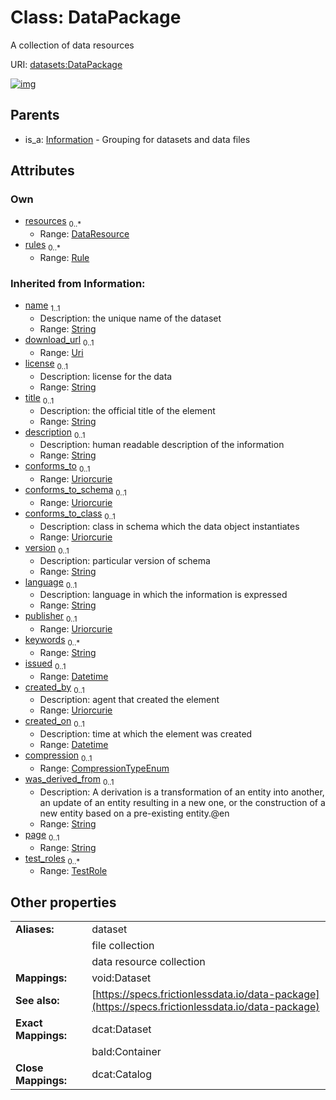 
# Class: DataPackage


A collection of data resources

URI: [datasets:DataPackage](https://w3id.org/linkml/manifesto/DataPackage)


[![img](https://yuml.me/diagram/nofunky;dir:TB/class/[Rule],[Information],[DataResource],[Rule]<rules%200..*-++[DataPackage&#124;name(i):string;download_url(i):uri%20%3F;license(i):string%20%3F;title(i):string%20%3F;description(i):string%20%3F;conforms_to(i):uriorcurie%20%3F;conforms_to_schema(i):uriorcurie%20%3F;conforms_to_class(i):uriorcurie%20%3F;version(i):string%20%3F;language(i):string%20%3F;publisher(i):uriorcurie%20%3F;keywords(i):string%20*;issued(i):datetime%20%3F;created_by(i):uriorcurie%20%3F;created_on(i):datetime%20%3F;compression(i):CompressionTypeEnum%20%3F;was_derived_from(i):string%20%3F;page(i):string%20%3F;test_roles(i):TestRole%20*],[DataResource]<resources%200..*-++[DataPackage],[Information]^-[DataPackage])](https://yuml.me/diagram/nofunky;dir:TB/class/[Rule],[Information],[DataResource],[Rule]<rules%200..*-++[DataPackage&#124;name(i):string;download_url(i):uri%20%3F;license(i):string%20%3F;title(i):string%20%3F;description(i):string%20%3F;conforms_to(i):uriorcurie%20%3F;conforms_to_schema(i):uriorcurie%20%3F;conforms_to_class(i):uriorcurie%20%3F;version(i):string%20%3F;language(i):string%20%3F;publisher(i):uriorcurie%20%3F;keywords(i):string%20*;issued(i):datetime%20%3F;created_by(i):uriorcurie%20%3F;created_on(i):datetime%20%3F;compression(i):CompressionTypeEnum%20%3F;was_derived_from(i):string%20%3F;page(i):string%20%3F;test_roles(i):TestRole%20*],[DataResource]<resources%200..*-++[DataPackage],[Information]^-[DataPackage])

## Parents

 *  is_a: [Information](Information.md) - Grouping for datasets and data files

## Attributes


### Own

 * [resources](resources.md)  <sub>0..\*</sub>
     * Range: [DataResource](DataResource.md)
 * [rules](rules.md)  <sub>0..\*</sub>
     * Range: [Rule](Rule.md)

### Inherited from Information:

 * [name](name.md)  <sub>1..1</sub>
     * Description: the unique name of the dataset
     * Range: [String](types/String.md)
 * [download_url](download_url.md)  <sub>0..1</sub>
     * Range: [Uri](types/Uri.md)
 * [license](license.md)  <sub>0..1</sub>
     * Description: license for the data
     * Range: [String](types/String.md)
 * [title](title.md)  <sub>0..1</sub>
     * Description: the official title of the element
     * Range: [String](types/String.md)
 * [description](description.md)  <sub>0..1</sub>
     * Description: human readable description of the information
     * Range: [String](types/String.md)
 * [conforms_to](conforms_to.md)  <sub>0..1</sub>
     * Range: [Uriorcurie](types/Uriorcurie.md)
 * [conforms_to_schema](conforms_to_schema.md)  <sub>0..1</sub>
     * Range: [Uriorcurie](types/Uriorcurie.md)
 * [conforms_to_class](conforms_to_class.md)  <sub>0..1</sub>
     * Description: class in schema which the data object instantiates
     * Range: [Uriorcurie](types/Uriorcurie.md)
 * [version](version.md)  <sub>0..1</sub>
     * Description: particular version of schema
     * Range: [String](types/String.md)
 * [language](language.md)  <sub>0..1</sub>
     * Description: language in which the information is expressed
     * Range: [String](types/String.md)
 * [publisher](publisher.md)  <sub>0..1</sub>
     * Range: [Uriorcurie](types/Uriorcurie.md)
 * [keywords](keywords.md)  <sub>0..\*</sub>
     * Range: [String](types/String.md)
 * [issued](issued.md)  <sub>0..1</sub>
     * Range: [Datetime](types/Datetime.md)
 * [created_by](created_by.md)  <sub>0..1</sub>
     * Description: agent that created the element
     * Range: [Uriorcurie](types/Uriorcurie.md)
 * [created_on](created_on.md)  <sub>0..1</sub>
     * Description: time at which the element was created
     * Range: [Datetime](types/Datetime.md)
 * [compression](compression.md)  <sub>0..1</sub>
     * Range: [CompressionTypeEnum](CompressionTypeEnum.md)
 * [was_derived_from](was_derived_from.md)  <sub>0..1</sub>
     * Description: A derivation is a transformation of an entity into another, an update of an entity resulting in a new one, or the construction of a new entity based on a pre-existing entity.@en
     * Range: [String](types/String.md)
 * [page](page.md)  <sub>0..1</sub>
     * Range: [String](types/String.md)
 * [test_roles](test_roles.md)  <sub>0..\*</sub>
     * Range: [TestRole](TestRole.md)

## Other properties

|  |  |  |
| --- | --- | --- |
| **Aliases:** | | dataset |
|  | | file collection |
|  | | data resource collection |
| **Mappings:** | | void:Dataset |
| **See also:** | | [https://specs.frictionlessdata.io/data-package](https://specs.frictionlessdata.io/data-package) |
| **Exact Mappings:** | | dcat:Dataset |
|  | | bald:Container |
| **Close Mappings:** | | dcat:Catalog |

